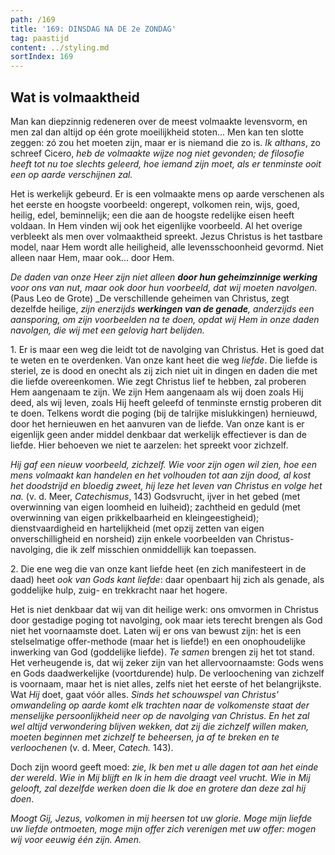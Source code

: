 ```yaml
---
path: /169
title: '169: DINSDAG NA DE 2e ZONDAG'
tag: paastijd
content: ../styling.md
sortIndex: 169
---
```


## Wat is volmaaktheid

Man kan diepzinnig redeneren over de meest volmaakte levensvorm, en men zal dan altijd op één grote moeilijkheid stoten... Men kan ten slotte zeggen: zó zou het moeten zijn, maar er is niemand die zo is. _Ik althans_, zo schreef Cicero, _heb de volmaakte wijze nog niet gevonden; de filosofie heeft tot nu toe slechts geleerd, hoe iemand zijn moet, als er tenminste ooit een op aarde verschijnen zal._

Het is werkelijk gebeurd. Er is een volmaakte mens op aarde verschenen als het eerste en hoogste voorbeeld: ongerept, volkomen rein, wijs, goed, heilig, edel, beminnelijk; een die aan de hoogste redelijke eisen heeft voldaan. In Hem vinden wij ook het eigenlijke voorbeeld. Al het overige verbleekt als men over volmaaktheid spreekt. Jezus Christus is het tastbare model, naar Hem wordt alle heiligheid, alle levensschoonheid gevormd. Niet alleen naar Hem, maar ook... door Hem.

_De daden van onze Heer zijn niet alleen __door hun geheimzinnige werking__ voor ons van nut, maar ook door hun voorbeeld, dat wij moeten navolgen._ (Paus Leo de Grote) _De verschillende geheimen van Christus, zegt dezelfde heilige, _zijn enerzijds __werkingen van de genade__, anderzijds een aansporing, om zijn voorbeelden na te doen, opdat wij Hem in onze daden navolgen, die wij met een gelovig hart belijden._

1\. Er is maar een weg die leidt tot de navolging van Christus. Het is goed dat te weten en te overdenken. Van onze kant heet die weg _liefde_. Die liefde is steriel, ze is dood en onecht als zij zich niet uit in dingen en daden die met die liefde overeenkomen. Wie zegt Christus lief te hebben, zal proberen Hem aangenaam te zijn. We zijn Hem aangenaam als wij doen zoals Hij deed, als wij leven, zoals Hij heeft geleefd of tenminste ernstig proberen dit te doen. Telkens wordt die poging (bij de talrijke mislukkingen) hernieuwd, door het hernieuwen en het aanvuren van de liefde. Van onze kant is er eigenlijk geen ander middel denkbaar dat werkelijk effectiever is dan de liefde. Hier behoeven we niet te aarzelen: het spreekt voor zichzelf.

_Hij gaf een nieuw voorbeeld, zichzelf. Wie voor zijn ogen wil zien, hoe een mens volmaakt kan handelen en het volhouden tot aan zijn dood, al kost het doodstrijd en bloedig zweet, hij leze het leven van Christus en volge het na._ (v. d. Meer, _Catechismus_, 143) Godsvrucht, ijver in het gebed (met overwinning van eigen loomheid en luiheid); zachtheid en geduld (met overwinning van eigen prikkelbaarheid en kleingeestigheid); dienstvaardigheid en hartelijkheid (met opzij zetten van eigen onverschilligheid en norsheid) zijn enkele voorbeelden van Christus-navolging, die ik zelf misschien onmiddellijk kan toepassen.

2\. Die ene weg die van onze kant liefde heet (en zich manifesteert in de daad) heet _ook van Gods kant liefde_: daar openbaart hij zich als genade, als goddelijke hulp, zuig- en trekkracht naar het hogere.

Het is niet denkbaar dat wij van dit heilige werk: ons omvormen in Christus door gestadige poging tot navolging, ook maar iets terecht brengen als God niet het voornaamste doet. Laten wij er ons van bewust zijn: het is een stelselmatige offer-methode (maar het is liefde!) en een onophoudelijke inwerking van God (goddelijke liefde). _Te samen_ brengen zij het tot stand. Het verheugende is, dat wij zeker zijn van het allervoornaamste: Gods wens en Gods daadwerkelijke (voortdurende) hulp. De verloochening van zichzelf is voornaam, maar het is niet alles, zelfs niet het eerste of het belangrijkste. Wat _Hij_ doet, gaat vóór alles. _Sinds het schouwspel van Christus' omwandeling op aarde komt elk trachten naar de volkomenste staat der menselijke persoonlijkheid neer op de navolging van Christus. En het zal wel altijd verwondering blijven wekken, dat zij die zichzelf willen maken, moeten beginnen met zichzelf te beheersen, ja af te breken en te verloochenen_ (v. d. Meer, _Catech._ 143).

Doch zijn woord geeft moed: _zie, Ik ben met u alle dagen tot aan het einde der wereld_. _Wie in Mij blijft en Ik in hem die draagt veel vrucht. Wie in Mij gelooft, zal dezelfde werken doen die Ik doe en grotere dan deze zal hij doen_.

_Moogt Gij, Jezus, volkomen in mij heersen tot uw glorie. Moge mijn liefde uw liefde ontmoeten, moge mijn offer zich verenigen met uw offer: mogen wij voor eeuwig één zijn. Amen._
